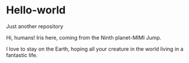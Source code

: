 # Hello-world
Just another repository

Hi, humans!
Iris here, coming from the Ninth planet-MIMI Jump.

I love to stay on the Earth, hoping all your creature in the world living in a fantastic life.
